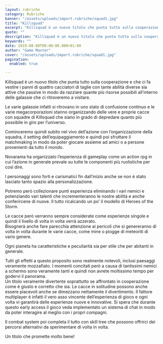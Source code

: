 ```yaml
---
layout: rubriche
category: Rubriche
banner: "/assets/uploads/import.rubriche/squad1.jpg"
title: "Killsquad"
excerpt: "Killsquad è un nuovo titolo che punta tutto sulla cooperazione e che ci fa vestire i panni di quattro cacciatori di taglie con tante abilità diverse sia attive che passive in modo da razziare quante più risorse possibili all’interno delle galassie che ci ritroveremo a visitare. Le varie galassie infatti si ritrovano in uno stato [&hellip"
quote: ""
description: "Killsquad è un nuovo titolo che punta tutto sulla cooperazione e che ci fa vestire i panni di quattro cacciatori di taglie con tante abilità diverse sia attive che passive in modo da razziare quante più risorse possibili all’interno delle galassie che ci ritroveremo a visitare. Le varie galassie infatti si ritrovano in uno stato [&hellip"
keywords: ""
date: 2019-08-08T00:00:00.000+01:00
author: "Game Master"
cover: "/assets/uploads/import.rubriche/squad1.jpg"
pagination:
  enabled: true

---
```


Killsquad è un nuovo titolo che punta tutto sulla cooperazione e che ci fa vestire i panni di quattro cacciatori di taglie con tante abilità diverse sia attive che passive in modo da razziare quante più risorse possibili all’interno delle galassie che ci ritroveremo a visitare.

Le varie galassie infatti si ritrovano in uno stato di confusione continuo e le varie megacorporazioni stanno organizzando delle vere e proprie cacce con squadre di Killsquad che siano in grado di depredare quanto più possibile in giro per l’universo.

Cominceremo quindi subito nel vivo dell’azione con l’organizzazione della squadra, il setting dell’equipaggiamento e quindi poi sfruttare il matchmaking in modo da poter giocare assieme ad amici o a persone provenienti da tutto il mondo.

Novarama ha organizzato l’esperienza di gameplay come un action rpg in cui l’azione in generale prevale su tutte le componenti più ruolistiche per così dire.

I personaggi sono forti e carismatici fin dall’inizio anche se non è stato lasciato tanto spazio alla personalizzazione.

Potremo però collezionare punti esperienza eliminando i vari nemici e potenziando vari talenti che incrementeranno le nostre abilità e anche conferircene di nuove. Il tutto ricalcando un po’ il modello di Heroes of the Storm.

Le cacce però verranno sempre considerate come esperienze singole e quindi il livello di volta in volta verrà azzerato.  
Bisognerà anche fare parecchia attenzione ai pericoli che si genereranno di volta in volta durante le varie cacce, come mine o piogge di meteoriti di vario genere.

Ogni pianeta ha caratteristiche e peculiarità sia per stile che per abitanti in generale.

Tutti gli effetti a questo proposito sono realmente notevoli, inclusi paesaggi veramente mozzafiato. I momenti concitati però a causa di tantissimi nemici a schermo sono veramente tanti e quindi non avrete moltissimo tempo per godervi il panorama.  
Un titolo veramente divertente soprattutto se affrontato in cooperazione come è giusto e corretto che sia. Le cacce in solitudine possono anche essere piacevoli anche se dimezzano nettamente il divertimento. Il fattore multiplayer è infatti il vero asso vincente dell’esperienza di gioco e ogni volta vi garantirà delle esperienze nuove e innovative. Si spera che durante questo early access il gioco veda implementato un sistema di chat in modo da poter interagire al meglio con i propri compagni.

Il combat system poi completa il tutto con skill tree che possono offrirci dei percorsi alternativi da sperimentare di volta in volta.

Un titolo che promette molto bene!